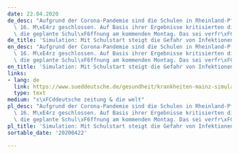```yaml
---
date: 22.04.2020
de_desc: "Aufgrund der Corona-Pandemie sind die Schulen in Rheinland-Pfalz seit dem\
  \ 16. M\xE4rz geschlossen. Auf Basis ihrer Ergebnisse kritisierten die Experten\
  \ die geplante Schul\xF6ffnung am kommenden Montag. Das sei verfr\xFCht."
de_title: 'Simulation: Mit Schulstart steigt die Gefahr von Infektionen'
en_desc: "Aufgrund der Corona-Pandemie sind die Schulen in Rheinland-Pfalz seit dem\
  \ 16. M\xE4rz geschlossen. Auf Basis ihrer Ergebnisse kritisierten die Experten\
  \ die geplante Schul\xF6ffnung am kommenden Montag. Das sei verfr\xFCht."
en_title: 'Simulation: Mit Schulstart steigt die Gefahr von Infektionen'
links:
- lang: de
  link: https://www.sueddeutsche.de/gesundheit/krankheiten-mainz-simulation-mit-schulstart-steigt-die-gefahr-von-infektionen-dpa.urn-newsml-dpa-com-20090101-200422-99-794787
  type: text
medium: "s\xFCddeutsche zeitung & die welt"
pl_desc: "Aufgrund der Corona-Pandemie sind die Schulen in Rheinland-Pfalz seit dem\
  \ 16. M\xE4rz geschlossen. Auf Basis ihrer Ergebnisse kritisierten die Experten\
  \ die geplante Schul\xF6ffnung am kommenden Montag. Das sei verfr\xFCht."
pl_title: 'Simulation: Mit Schulstart steigt die Gefahr von Infektionen'
sortable_date: '20200422'

---
```

